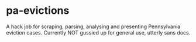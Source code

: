 # pa-evictions

A hack job for scraping, parsing, analysing and presenting Pennsylvania eviction cases. Currently NOT gussied up for general use, utterly sans docs.
